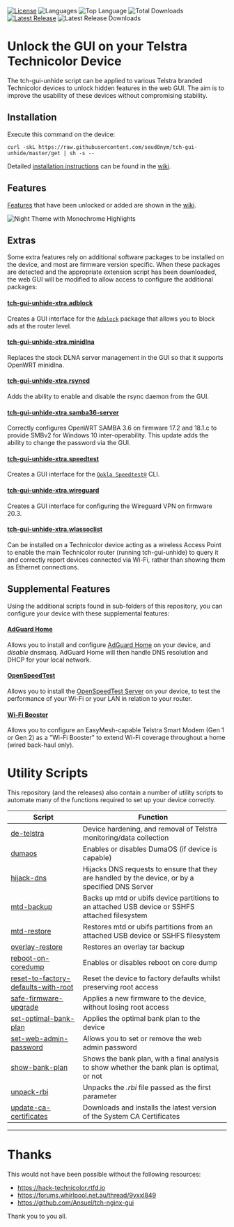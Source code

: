 [![License](https://img.shields.io/github/license/seud0nym/tch-gui-unhide.svg?style=flat)](https://github.com/seud0nym/tch-gui-unhide/blob/master/LICENSE) 
![Languages](https://img.shields.io/github/languages/count/seud0nym/tch-gui-unhide)
![Top Language](https://img.shields.io/github/languages/top/seud0nym/tch-gui-unhide)
![Total Downloads](https://img.shields.io/github/downloads/seud0nym/tch-gui-unhide/total)
[![Latest Release](https://img.shields.io/github/release/seud0nym/tch-gui-unhide/all.svg?style=flat&label=latest)](https://github.com/seud0nym/tch-gui-unhide/releases) 
![Latest Release Downloads](https://img.shields.io/github/downloads/seud0nym/tch-gui-unhide/latest/total)

# Unlock the GUI on your Telstra Technicolor Device

The tch-gui-unhide script can be applied to various Telstra branded Technicolor devices to unlock hidden features in the web GUI. The aim is to improve the usability of these devices without compromising stability.

## Installation

Execute this command on the device:
```
curl -skL https://raw.githubusercontent.com/seud0nym/tch-gui-unhide/master/get | sh -s --
```

Detailed [installation instructions](https://github.com/seud0nym/tch-gui-unhide/wiki/Installation) can be found in the [wiki](https://github.com/seud0nym/tch-gui-unhide/wiki).

## Features

[Features](https://github.com/seud0nym/tch-gui-unhide/wiki/Features) that have been unlocked or added are shown in the [wiki](https://github.com/seud0nym/tch-gui-unhide/wiki).

![Night Theme with Monochrome Highlights](https://github.com/seud0nym/tch-gui-unhide/wiki/images/night-mono.png)

## Extras

Some extra features rely on additional software packages to be installed on the device, and most are firmware version specific. When these packages are detected and the appropriate extension script has been downloaded, the web GUI will be modified to allow access to configure the additional packages:

#### [tch-gui-unhide-xtra.adblock](https://github.com/seud0nym/tch-gui-unhide/tree/master/extras#tch-gui-unhide-xtraadblock)

Creates a GUI interface for the [`Adblock`](https://openwrt.org/packages/pkgdata/adblock) package that allows you to block ads at the router level.

#### [tch-gui-unhide-xtra.minidlna](https://github.com/seud0nym/tch-gui-unhide/tree/master/extras#tch-gui-unhide-xtraminidlna)

Replaces the stock DLNA server management in the GUI so that it supports OpenWRT minidlna.

#### [tch-gui-unhide-xtra.rsyncd](https://github.com/seud0nym/tch-gui-unhide/tree/master/extras#tch-gui-unhide-xtrarsyncd)

Adds the ability to enable and disable the rsync daemon from the GUI.

#### [tch-gui-unhide-xtra.samba36-server](https://github.com/seud0nym/tch-gui-unhide/tree/master/extras#tch-gui-unhide-xtrasamba36-server)

Correctly configures OpenWRT SAMBA 3.6 on firmware 17.2 and 18.1.c to provide SMBv2 for Windows 10 inter-operability. This update adds the ability to change the password via the GUI.

#### [tch-gui-unhide-xtra.speedtest](https://github.com/seud0nym/tch-gui-unhide/tree/master/extras#tch-gui-unhide-xtraspeedtest)

Creates a GUI interface for the [`Ookla Speedtest®`](https://www.speedtest.net/apps/cli) CLI.

#### [tch-gui-unhide-xtra.wireguard](https://github.com/seud0nym/tch-gui-unhide/tree/master/extras#tch-gui-unhide-xtrawireguard)

Creates a GUI interface for configuring the Wireguard VPN on firmware 20.3.

#### [tch-gui-unhide-xtra.wlassoclist](https://github.com/seud0nym/tch-gui-unhide/tree/master/extras#tch-gui-unhide-xtrawlassoclist)

Can be installed on a Technicolor device acting as a wireless Access Point to enable the main Technicolor router (running tch-gui-unhide) to query it and correctly report devices connected via Wi-Fi, rather than showing them as Ethernet connections.

## Supplemental Features

Using the additional scripts found in sub-folders of this repository, you can configure your device with these supplemental features:

#### [AdGuard Home](https://github.com/seud0nym/tch-gui-unhide/tree/master/supplemental/adguard#readme)

Allows you to install and configure [AdGuard Home](https://github.com/AdguardTeam/AdGuardHome) on your device, and _disable_ dnsmasq. AdGuard Home will then handle DNS resolution and DHCP for your local network.

#### [OpenSpeedTest](https://github.com/seud0nym/tch-gui-unhide/tree/master/supplemental/speedtest#readme)

Allows you to install the [OpenSpeedTest Server](https://github.com/openspeedtest/Speed-Test) on your device, to test the performance of your Wi-Fi or your LAN in relation to your router.

#### [Wi-Fi Booster](https://github.com/seud0nym/tch-gui-unhide/tree/master/supplemental/wifi-booster#readme)

Allows you to configure an EasyMesh-capable Telstra Smart Modem (Gen 1 or Gen 2) as a "Wi-Fi Booster" to extend Wi-Fi coverage throughout a home (wired back-haul only).

# Utility Scripts

This repository (and the releases) also contain a number of utility scripts to automate many of the functions required to set up your device correctly.

| Script | Function |
| ------ | -------- |
| [de-telstra](https://github.com/seud0nym/tch-gui-unhide/tree/master/utilities#de-telstra) | Device hardening, and removal of Telstra monitoring/data collection |
| [dumaos](https://github.com/seud0nym/tch-gui-unhide/tree/master/utilities#dumaos) | Enables or disables DumaOS (if device is capable) |
| [hijack-dns](https://github.com/seud0nym/tch-gui-unhide/tree/master/utilities#hijack-dns) | Hijacks DNS requests to ensure that they are handled by the device, or by a specified DNS Server |
| [mtd-backup](https://github.com/seud0nym/tch-gui-unhide/tree/master/utilities#mtd-backup) | Backs up mtd or ubifs device partitions to an attached USB device or SSHFS attached filesystem |
| [mtd-restore](https://github.com/seud0nym/tch-gui-unhide/tree/master/utilities#mtd-restore) | Restores mtd or ubifs partitions from an attached USB device or SSHFS filesystem |
| [overlay-restore](https://github.com/seud0nym/tch-gui-unhide/tree/master/utilities#overlay-restore) | Restores an overlay tar backup |
| [reboot-on-coredump](https://github.com/seud0nym/tch-gui-unhide/tree/master/utilities#reboot-on-coredump) | Enables or disables reboot on core dump |
| [reset-to-factory-defaults-with-root](https://github.com/seud0nym/tch-gui-unhide/tree/master/utilities#reset-to-factory-defaults-with-root) | Reset the device to factory defaults whilst preserving root access |
| [safe-firmware-upgrade](https://github.com/seud0nym/tch-gui-unhide/tree/master/utilities#safe-firmware-upgrade) | Applies a new firmware to the device, without losing root access |
| [set-optimal-bank-plan](https://github.com/seud0nym/tch-gui-unhide/tree/master/utilities#set-optimal-bank-plan) | Applies the optimal bank plan to the device |
| [set-web-admin-password](https://github.com/seud0nym/tch-gui-unhide/tree/master/utilities#set-web-admin-password) | Allows you to set or remove the web admin password |
| [show-bank-plan](https://github.com/seud0nym/tch-gui-unhide/tree/master/utilities#show-bank-plan) | Shows the bank plan, with a final analysis to show whether the bank plan is optimal, or not |
| [unpack-rbi](https://github.com/seud0nym/tch-gui-unhide/tree/master/utilities#unpack-rbi) | Unpacks the *.rbi* file passed as the first parameter |
| [update-ca-certificates](https://github.com/seud0nym/tch-gui-unhide/tree/master/utilities#update-ca-certificates) | Downloads and installs the latest version of the System CA Certificates | 

---

# Thanks

This would not have been possible without the following resources:
- https://hack-technicolor.rtfd.io
- https://forums.whirlpool.net.au/thread/9vxxl849
- https://github.com/Ansuel/tch-nginx-gui

Thank you to you all.
